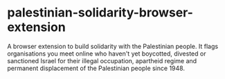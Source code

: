 # palestinian-solidarity-browser-extension
A browser extension to build solidarity with the Palestinian people. It flags organisations you meet online who haven't yet boycotted, divested or sanctioned Israel for their illegal occupation, apartheid regime and permanent displacement of the Palestinian people since 1948.
